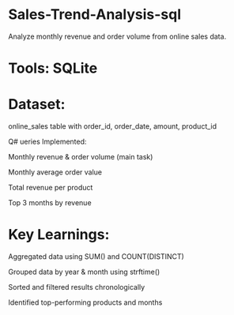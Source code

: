 # Sales-Trend-Analysis-sql
Analyze monthly revenue and order volume from online sales data.
# Tools: SQLite

# Dataset: 
online_sales table with order_id, order_date, amount, product_id

Q# ueries Implemented:

Monthly revenue & order volume (main task)

Monthly average order value

Total revenue per product

Top 3 months by revenue

# Key Learnings:

Aggregated data using SUM() and COUNT(DISTINCT)

Grouped data by year & month using strftime()

Sorted and filtered results chronologically

Identified top-performing products and months

